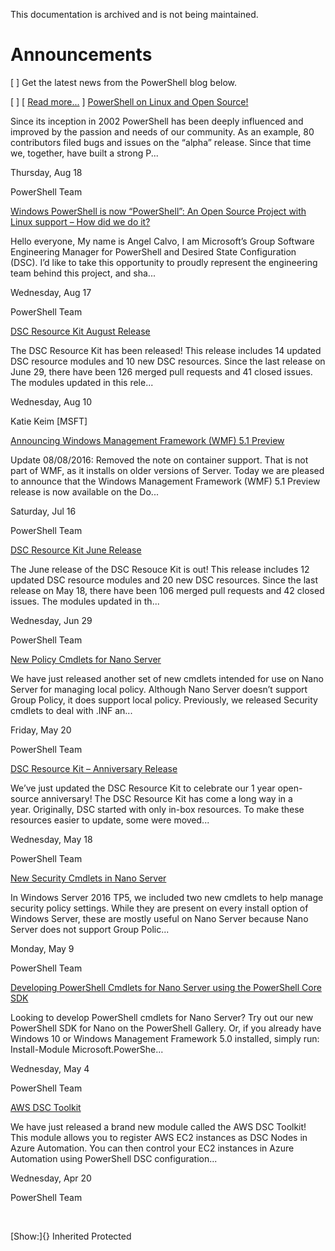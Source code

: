 This documentation is archived and is not being maintained.

# Announcements

[ ]
Get the latest news from the PowerShell blog below.

[ [](https://blogs.msdn.microsoft.com/powershell/tag/news/feed/ "RSS") ] [ [Read more...](https://blogs.msdn.microsoft.com/powershell/tag/news) ]
[PowerShell on Linux and Open Source!](https://blogs.msdn.microsoft.com/powershell/2016/08/18/powershell-on-linux-and-open-source-2/)

Since its inception in 2002 PowerShell has been deeply influenced and improved by the passion and needs of our community. As an example, 80 contributors filed bugs and issues on the “alpha” release. Since that time we, together, have built a strong P...

Thursday, Aug 18

PowerShell Team

[Windows PowerShell is now “PowerShell”: An Open Source Project with Linux support – How did we do it?](https://blogs.msdn.microsoft.com/powershell/2016/08/17/windows-powershell-is-now-powershell-an-open-source-project-with-linux-support-how-did-we-do-it/)

Hello everyone, My name is Angel Calvo, I am Microsoft’s Group Software Engineering Manager for PowerShell and Desired State Configuration (DSC). I’d like to take this opportunity to proudly represent the engineering team behind this project, and sha...

Wednesday, Aug 17

PowerShell Team

[DSC Resource Kit August Release](https://blogs.msdn.microsoft.com/powershell/2016/08/10/dsc-resource-kit-august-release/)

The DSC Resource Kit has been released! This release includes 14 updated DSC resource modules and 10 new DSC resources. Since the last release on June 29, there have been 126 merged pull requests and 41 closed issues. The modules updated in this rele...

Wednesday, Aug 10

Katie Keim \[MSFT\]

[Announcing Windows Management Framework (WMF) 5.1 Preview](https://blogs.msdn.microsoft.com/powershell/2016/07/16/announcing-windows-management-framework-wmf-5-1-preview/)

Update 08/08/2016: Removed the note on container support. That is not part of WMF, as it installs on older versions of Server. Today we are pleased to announce that the Windows Management Framework (WMF) 5.1 Preview release is now available on the Do...

Saturday, Jul 16

PowerShell Team

[DSC Resource Kit June Release](https://blogs.msdn.microsoft.com/powershell/2016/06/29/dsc-resource-kit-june-release/)

The June release of the DSC Resouce Kit is out! This release includes 12 updated DSC resource modules and 20 new DSC resources. Since the last release on May 18, there have been 106 merged pull requests and 42 closed issues. The modules updated in th...

Wednesday, Jun 29

PowerShell Team

[New Policy Cmdlets for Nano Server](https://blogs.msdn.microsoft.com/powershell/2016/05/20/new-group-policy-cmdlets-for-nano-server/)

We have just released another set of new cmdlets intended for use on Nano Server for managing local policy. Although Nano Server doesn’t support Group Policy, it does support local policy. Previously, we released Security cmdlets to deal with .INF an...

Friday, May 20

PowerShell Team

[DSC Resource Kit – Anniversary Release](https://blogs.msdn.microsoft.com/powershell/2016/05/18/dsc-resource-kit-anniversary-release/)

We’ve just updated the DSC Resource Kit to celebrate our 1 year open-source anniversary! The DSC Resource Kit has come a long way in a year. Originally, DSC started with only in-box resources. To make these resources easier to update, some were moved...

Wednesday, May 18

PowerShell Team

[New Security Cmdlets in Nano Server](https://blogs.msdn.microsoft.com/powershell/2016/05/09/new-security-cmdlets-in-nano-server/)

In Windows Server 2016 TP5, we included two new cmdlets to help manage security policy settings. While they are present on every install option of Windows Server, these are mostly useful on Nano Server because Nano Server does not support Group Polic...

Monday, May 9

PowerShell Team

[Developing PowerShell Cmdlets for Nano Server using the PowerShell Core SDK](https://blogs.msdn.microsoft.com/powershell/2016/05/04/developing-powershell-cmdlets-for-nano-server-using-the-powershell-core-sdk/)

Looking to develop PowerShell cmdlets for Nano Server? Try out our new PowerShell SDK for Nano on the PowerShell Gallery. Or, if you already have Windows 10 or Windows Management Framework 5.0 installed, simply run: Install-Module Microsoft.PowerShe...

Wednesday, May 4

PowerShell Team

[AWS DSC Toolkit](https://blogs.msdn.microsoft.com/powershell/2016/04/20/aws-dsc-toolkit/)

We have just released a brand new module called the AWS DSC Toolkit! This module allows you to register AWS EC2 instances as DSC Nodes in Azure Automation. You can then control your EC2 instances in Azure Automation using PowerShell DSC configuration...

Wednesday, Apr 20

PowerShell Team

  

[Show:]{} Inherited Protected
